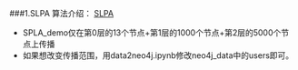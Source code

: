 ###1.SLPA
算法介绍： [SLPA](https://blog.csdn.net/u010159842/article/details/100217337/?ops_request_misc=&request_id=&biz_id=102&utm_term=%E6%A0%87%E7%AD%BE%E4%BC%A0%E6%92%AD%E6%8C%87%E6%A0%87&utm_medium=distribute.pc_search_result.none-task-blog-2~all~sobaiduweb~default-1-100217337.142^v100^pc_search_result_base9&spm=1018.2226.3001.4187)

- SPLA_demo仅在第0层的13个节点+第1层的1000个节点+第2层的5000个节点上传播
- 如果想改变传播范围，用data2neo4j.ipynb修改neo4j_data中的users即可。

